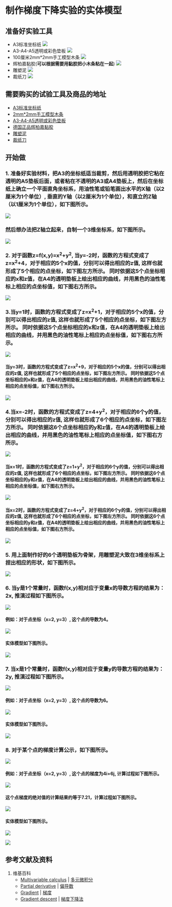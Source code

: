 # 制作梯度下降实验的实体模型

## 准备好实验工具

- A3标准坐标纸
![](/images/微分/多元函数微分/梯度和梯度下降的方法/制作梯度下降实验的实体模型/A3标准坐标纸.jpg)
- A3-A4-A5透明或彩色垫板
![](/images/微分/多元函数微分/梯度和梯度下降的方法/制作梯度下降实验的实体模型/A3-A4-A5透明或彩色垫板.jpg)
- 100厘米2mm*2mm手工模型木条
![](/images/微分/多元函数微分/梯度和梯度下降的方法/制作梯度下降实验的实体模型/2mm手工模型木条.jpg)
- 辉柏嘉黏胶(**可以根据需要用黏胶把小木条粘在一起**)
![](/images/微分/多元函数微分/梯度和梯度下降的方法/制作梯度下降实验的实体模型/辉柏嘉黏胶.jpg)
- 雕塑泥
![](/images/微分/多元函数微分/梯度和梯度下降的方法/制作梯度下降实验的实体模型/雕塑泥.jpg)
- 裁纸刀
![](/images/微分/多元函数微分/梯度和梯度下降的方法/制作梯度下降实验的实体模型/裁纸刀.jpg)


## 需要购买的试验工具及商品的地址

- [A3标准坐标纸](https://detail.tmall.com/item.htm?id=27142292922&ali_refid=A3_430583_1006:1105863285:N:dZ%20MV6sJ%20YlXqxaoC1QlJw==:77285e2bbcb0cebf9d00068f21bd840f&ali_trackid=1_77285e2bbcb0cebf9d00068f21bd840f&spm=a230r.1.14.1&skuId=3165771512170)
- [2mm*2mm手工模型木条](https://item.taobao.com/item.htm?spm=a1z09.2.0.0.7f642e8dJTGJWM&id=543446811425&_u=3c6ncud14e3)
- [A3-A4-A5透明或彩色垫板](https://detail.tmall.com/item.htm?id=572373987578&spm=a1z09.2.0.0.7f642e8dJTGJWM&_u=3c6ncud6913&skuId=3884138486259)
- [德国正品辉柏嘉黏胶](https://detail.tmall.com/item.htm?id=578158176708&spm=a1z09.2.0.0.7f642e8dJTGJWM&_u=3c6ncudc3bc&skuId=3997768894943)
- [雕塑泥](https://item.taobao.com/item.htm?spm=a230r.1.14.16.1c8354f4Ig6vLs&id=595424471145&ns=1&abbucket=9#detail)
- [裁纸刀](https://detail.tmall.com/item.htm?spm=a230r.1.14.79.1e012168BY0hrV&id=525626246187&ns=1&abbucket=9&skuId=4023711373509)

## 开始做

### 1. 准备好实验材料，把A3的坐标纸适当裁剪，然后用透明胶把它粘在透明的A5垫板后面，或者粘在不透明的A3或A4垫板上，然后在坐标纸上确立一个平面直角坐标系，用油性笔或铅笔画出水平的X轴（以2厘米为1个单位）, 垂直的Y轴（以2厘米为1个单位），和直立的Z轴（以1厘米为1个单位），如下图所示。

![](/images/微分/多元函数微分/梯度和梯度下降的方法/制作梯度下降实验的实体模型/1a1.jpg)

### 然后想办法把Z轴立起来，自制一个3维坐标系，如下图所示。

![](/images/微分/多元函数微分/梯度和梯度下降的方法/制作梯度下降实验的实体模型/1a2.jpg)

### 2. 对于函数z=f(x,y)=x<sup>2</sup>+y<sup>2</sup>, 当y=-2时，函数的方程式变成了z=x<sup>2</sup>+4，对于相应的5个x的值，分别可以得出相应的z值, 这样也就形成了5个相应的点坐标，如下图左方所示。 同时依据这5个点坐标相应的x和z值，在A4的透明垫板上绘出相应的曲线，并用黑色的油性笔标上相应的点坐标值，如下图右方所示。

![](/images/微分/多元函数微分/梯度和梯度下降的方法/制作梯度下降实验的实体模型/2a1.jpg)

### 3.当y=1时，函数的方程式变成了z=x<sup>2</sup>+1，对于相应的5个x的值，分别可以得出相应的z值, 这样也就形成了5个相应的点坐标，如下图左方所示。 同时依据这5个点坐标相应的x和z值，在A4的透明垫板上绘出相应的曲线，并用黑色的油性笔标上相应的点坐标值，如下图右方所示。

![](/images/微分/多元函数微分/梯度和梯度下降的方法/制作梯度下降实验的实体模型/3a1.jpg)

#### 当y=3时，函数的方程式变成了z=x<sup>2</sup>+9，对于相应的5个x的值，分别可以得出相应的z值, 这样也就形成了5个相应的点坐标，如下图左方所示。 同时依据这5个点坐标相应的x和z值，在A4的透明垫板上绘出相应的曲线，并用黑色的油性笔标上相应的点坐标值，如下图右方所示。

![](/images/微分/多元函数微分/梯度和梯度下降的方法/制作梯度下降实验的实体模型/3a2.jpg)

### 4.当x=-2时，函数的方程式变成了z=4+y<sup>2</sup>，对于相应的6个y的值，分别可以得出相应的z值, 这样也就形成了6个相应的点坐标，如下图左方所示。 同时依据这6个点坐标相应的y和z值，在A4的透明垫板上绘出相应的曲线，并用黑色的油性笔标上相应的点坐标值，如下图右方所示。

![](/images/微分/多元函数微分/梯度和梯度下降的方法/制作梯度下降实验的实体模型/4a1.jpg)

#### 当x=1时，函数的方程式变成了z=1+y<sup>2</sup>，对于相应的6个y的值，分别可以得出相应的z值, 这样也就形成了6个相应的点坐标，如下图左方所示。 同时依据这6个点坐标相应的y和z值，在A4的透明垫板上绘出相应的曲线，并用黑色的油性笔标上相应的点坐标值，如下图右方所示。

![](/images/微分/多元函数微分/梯度和梯度下降的方法/制作梯度下降实验的实体模型/4a2.jpg)

#### 当x=2时，函数的方程式变成了z=4+y<sup>2</sup>，对于相应的6个y的值，分别可以得出相应的z值, 这样也就形成了6个相应的点坐标，如下图左方所示。 同时依据这6个点坐标相应的y和z值，在A4的透明垫板上绘出相应的曲线，并用黑色的油性笔标上相应的点坐标值，如下图右方所示。

![](/images/微分/多元函数微分/梯度和梯度下降的方法/制作梯度下降实验的实体模型/4a3.jpg)

### 5. 用上面制作好的6个透明垫板为骨架，用雕塑泥大致在3维坐标系上捏出相应的形状，如下图所示。

![](/images/微分/多元函数微分/梯度和梯度下降的方法/制作梯度下降实验的实体模型/5a.jpg)

### 6. 当y是1个常量时，函数f(x,y)相对应于变量x的导数方程的结果为：2x, 推演过程如下图所示。

![](/images/微分/多元函数微分/梯度和梯度下降的方法/制作梯度下降实验的实体模型/6a1.jpg)

#### 例如：对于点坐标（x=2, y=3）, 这个点的导数为4。

![](/images/微分/多元函数微分/梯度和梯度下降的方法/制作梯度下降实验的实体模型/6a2.jpg)

#### 实体模型如下图所示。

![](/images/微分/多元函数微分/梯度和梯度下降的方法/制作梯度下降实验的实体模型/6a3.jpg)

### 7. 当x是1个常量时，函数f(x,y)相对应于变量y的导数方程的结果为：2y, 推演过程如下图所示。

![](/images/微分/多元函数微分/梯度和梯度下降的方法/制作梯度下降实验的实体模型/7a1.jpg)

#### 例如：对于点坐标（x=2, y=3）, 这个点的导数为6。

![](/images/微分/多元函数微分/梯度和梯度下降的方法/制作梯度下降实验的实体模型/7a2.jpg)

#### 实体模型如下图所示。

![](/images/微分/多元函数微分/梯度和梯度下降的方法/制作梯度下降实验的实体模型/7a3.jpg)

### 8. 对于某个点的梯度计算公示，如下图所示。

![](/images/微分/多元函数微分/梯度和梯度下降的方法/制作梯度下降实验的实体模型/8a1.jpg)

#### 例如：对于点坐标（x=2, y=3）, 这个点的梯度为4i+6j, 计算过程如下图所示。

![](/images/微分/多元函数微分/梯度和梯度下降的方法/制作梯度下降实验的实体模型/8a2.jpg)

#### 这个点梯度的绝对值的计算结果约等于7.21，计算过程如下图所示。

![](/images/微分/多元函数微分/梯度和梯度下降的方法/制作梯度下降实验的实体模型/8a2-2.jpg)

#### 实体模型如下图所示。

![](/images/微分/多元函数微分/梯度和梯度下降的方法/制作梯度下降实验的实体模型/8a3.jpg)

![](/images/微分/多元函数微分/梯度和梯度下降的方法/制作梯度下降实验的实体模型/8a4.jpg)


## 参考文献及资料

1. 维基百科
	- [Multivariable calculus](https://en.wikipedia.org/wiki/Multivariable_calculus) | [多元微积分](https://zh.wikipedia.org/wiki/多元微积分) 
	- [Partial derivative](https://en.wikipedia.org/wiki/Partial_derivative) | [偏导数](https://zh.wikipedia.org/wiki/偏导数)   
	- [Gradient](https://en.wikipedia.org/wiki/Gradient) | [梯度](https://zh.wikipedia.org/wiki/梯度)  
	- [Gradient descent](https://en.wikipedia.org/wiki/Gradient_descent) | [梯度下降法](https://zh.wikipedia.org/wiki/梯度下降法)  


